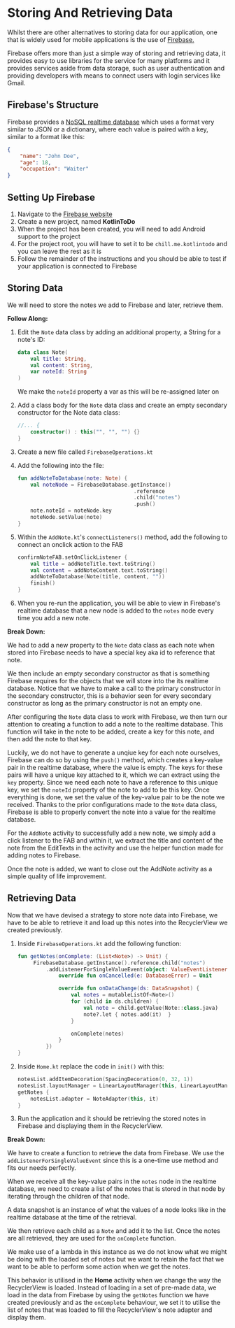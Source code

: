 # Storing And Retrieving Data
Whilst there are other alternatives to storing data for our application, one that is widely used for 
mobile applications is the use of [Firebase.](https://firebase.google.com/?)

Firebase offers more than just a simple way of storing and retrieving data, it provides easy to use 
libraries for the service for many platforms and it provides services aside from data storage, such 
as user authentication and providing developers with means to connect users with login services like 
Gmail.

## Firebase's Structure
Firebase provides a [NoSQL realtime database](https://firebase.google.com/docs/database/) which uses 
a format very similar to JSON or a dictionary, where each value is paired with a key, similar to a 
format like this:

```json
{
    "name": "John Doe",
    "age": 18,
    "occupation": "Waiter"
}
```

## Setting Up Firebase
1. Navigate to the [Firebase website](https://firebase.google.com/?)
2. Create a new project, named **KotlinToDo**
3. When the project has been created, you will need to add Android support to the project
4. For the project root, you will have to set it to be `chill.me.kotlintodo` and you can leave the 
rest as it is
5. Follow the remainder of the instructions and you should be able to test if your application is 
connected to Firebase

## Storing Data
We will need to store the notes we add to Firebase and later, retrieve them.

**Follow Along:**

1. Edit the `Note` data class by adding an additional property, a String for a note's ID:
   
   ```kotlin
   data class Note(
       val title: String, 
       val content: String,
       var noteId: String
   )
   ```

   We make the `noteId` property a var as this will be re-assigned later on

2. Add a class body for the `Note` data class and create an empty secondary constructor for the Note 
data class:
   
   ```kotlin
   //... {
       constructor() : this("", "", "") {}
   }
   ```

3. Create a new file called `FirebaseOperations.kt`
4. Add the following into the file:
   
   ```kotlin
   fun addNoteToDatabase(note: Note) {
       val noteNode = FirebaseDatabase.getInstance()
                                        .reference
                                        .child("notes")
                                        .push()
       note.noteId = noteNode.key
       noteNode.setValue(note)
   }
   ```

5. Within the `AddNote.kt`'s `connectListeners()` method, add the following to connect an onclick 
action to the FAB
   
   ```kotlin
   confirmNoteFAB.setOnClickListener {
       val title = addNoteTitle.text.toString()
       val content = addNoteContent.text.toString()
       addNoteToDatabase(Note(title, content, ""))
       finish()
   }
   ```

6. When you re-run the application, you will be able to view in Firebase's realtime database that a 
new node is added to the `notes` node every time you add a new note.

**Break Down:**

We had to add a new property to the `Note` data class as each note when stored into Firebase needs 
to have a special key aka id to reference that note.

We then include an empty secondary constructor as that is something Firebase requires for the 
objects that we will store into the its realtime database. Notice that we have to make a call to the 
primary constructor in the secondary constructor, this is a behavior seen for every secondary 
constructor as long as the primary constructor is not an empty one.

After configuring the `Note` data class to work with Firebase, we then turn our attention to 
creating a function to add a note to the realtime database. This function will take in the note to 
be added, create a key for this note, and then add the note to that key.

Luckily, we do not have to generate a unqiue key for each note ourselves, Firebase can do so by 
using the `push()` method, which creates a key-value pair in the realtime database, where the value 
is empty. The keys for these pairs will have a unique key attached to it, which we can extract using 
the `key` property. Since we need each note to have a reference to this unique key, we set the 
`noteId` property of the note to add to be this key. Once everything is done, we set the value of 
the key-value pair to be the note we received. Thanks to the prior configurations made to the `Note` 
data class, Firebase is able to properly convert the note into a value for the realtime database.

For the `AddNote` activity to successfully add a new note, we simply add a click listener to the FAB 
and within it, we extract the title and content of the note from the EditTexts in the activity and 
use the helper function made for adding notes to Firebase.

Once the note is added, we want to close out the AddNote activity as a simple quality of life 
improvement.

## Retrieving Data
Now that we have devised a strategy to store note data into Firebase, we have to be able to retrieve 
it and load up this notes into the RecyclerView we created previously. 

1. Inside `FirebaseOperations.kt` add the following function:
   
   ```kotlin
   fun getNotes(onComplete: (List<Note>) -> Unit) { 
        FirebaseDatabase.getInstance().reference.child("notes")
            .addListenerForSingleValueEvent(object: ValueEventListener {
                override fun onCancelled(e: DatabaseError) = Unit

                override fun onDataChange(ds: DataSnapshot) {
                    val notes = mutableListOf<Note>()
                    for (child in ds.children) {
                        val note = child.getValue(Note::class.java)
                        note?.let { notes.add(it)  }
                    }

                    onComplete(notes)
                }
            })
   }
    ```

2. Inside `Home.kt` replace the code in `init()` with this:
   
   ```kotlin
   notesList.addItemDecoration(SpacingDecoration(0, 32, 1))
   notesList.layoutManager = LinearLayoutManager(this, LinearLayoutManager.VERTICAL, false)
   getNotes {
       notesList.adapter = NoteAdapter(this, it)
   }
   ```

3. Run the application and it should be retrieving the stored notes in Firebase and displaying them 
in the RecyclerView.

**Break Down:**

We have to create a function to retrieve the data from Firebase. We use the 
`addListenerForSingleValueEvent` since this is a one-time use method and fits our needs perfectly.

When we receive all the key-value pairs in the `notes` node in the realtime database, we need to 
create a list of the notes that is stored in that node by iterating through the children of that node.

A data snapshot is an instance of what the values of a node looks like in the realtime database at 
the time of the retrieval.

We then retrieve each child as a `Note` and add it to the list. Once the notes are all retrieved, 
they are used for the `onComplete` function. 

We make use of a lambda in this instance as we do not know what we might be doing with the loaded 
set of notes but we want to retain the fact that we want to be able to perform some action when we 
get the notes.

This behavior is utilised in the **Home** activity when we change the way the RecyclerView is loaded. 
Instead of loading in a set of pre-made data, we load in the data from Firebase by using the 
`getNotes` function we have created previously and as the `onComplete` behaviour, we set it to 
utilise the list of notes that was loaded to fill the RecyclerView's note adapter and display them.